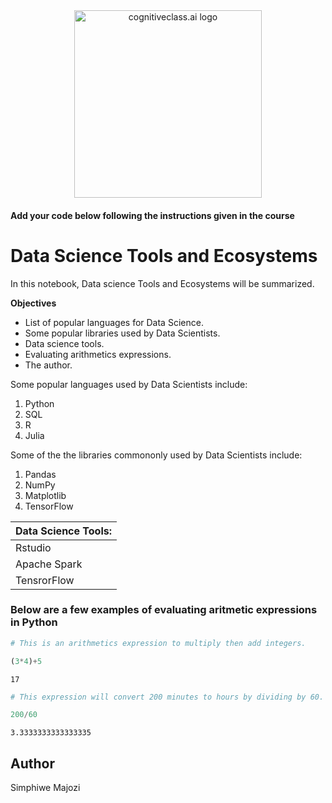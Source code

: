 <center>
    <img src="https://cf-courses-data.s3.us.cloud-object-storage.appdomain.cloud/IBMDeveloperSkillsNetwork-DS0105EN-SkillsNetwork/labs/Module2/images/SN_web_lightmode.png" width="300" alt="cognitiveclass.ai logo">
</center>


#### Add your code below following the instructions given in the course


# Data Science Tools and Ecosystems

In this notebook, Data science Tools and Ecosystems will be summarized. 

**Objectives**
* List of popular languages for Data Science.
* Some popular libraries used by Data Scientists.
* Data science tools.
* Evaluating arithmetics expressions.
* The author.


Some popular languages used by Data Scientists include:  

1. Python
2. SQL
3. R
4. Julia


Some of the the libraries commononly used by Data Scientists include:  

1. Pandas
2. NumPy
3. Matplotlib
4. TensorFlow


|Data Science Tools:| 
|-------------------|
|Rstudio            |
|Apache Spark       |
TensrorFlow         |  




### Below are a few examples of evaluating aritmetic expressions in Python


```python
# This is an arithmetics expression to multiply then add integers.

(3*4)+5
```




    17




```python
# This expression will convert 200 minutes to hours by dividing by 60.

200/60
```




    3.3333333333333335





## Author  
Simphiwe Majozi

